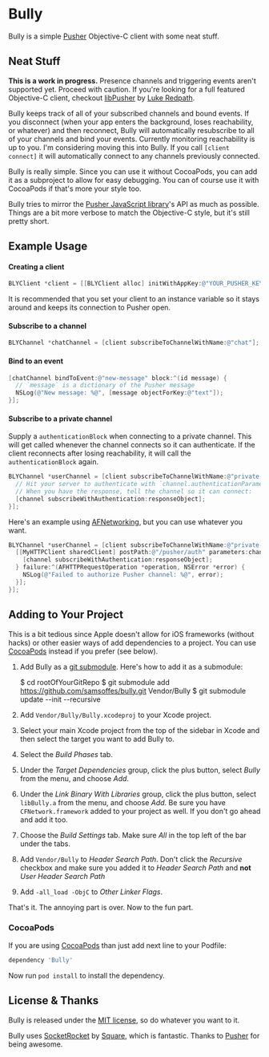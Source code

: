 # Bully

Bully is a simple [Pusher](http://pusher.com) Objective-C client with some neat stuff.

## Neat Stuff

**This is a work in progress.** Presence channels and triggering events aren't supported yet. Proceed with caution. If you're looking for a full featured Objective-C client, checkout [libPusher](https://github.com/lukeredpath/libPusher) by [Luke Redpath](https://github.com/lukeredpath).

Bully keeps track of all of your subscribed channels and bound events. If you disconnect (when your app enters the background, loses reachability, or whatever) and then reconnect, Bully will automatically resubscribe to all of your channels and bind your events. Currently monitoring reachability is up to you. I'm considering moving this into Bully. If you call `[client connect]` it will automatically connect to any channels previously connected.

Bully is really simple. Since you can use it without CocoaPods, you can add it as a subproject to allow for easy debugging. You can of course use it with CocoaPods if that's more your style too.

Bully tries to mirror the [Pusher JavaScript library](http://pusher.com/docs/client_api_guide)'s API as much as possible. Things are a bit more verbose to match the Objective-C style, but it's still pretty short.

## Example Usage

#### Creating a client

``` objective-c
BLYClient *client = [[BLYClient alloc] initWithAppKey:@"YOUR_PUSHER_KEY" delegate:self];
```

It is recommended that you set your client to an instance variable so it stays around and keeps its connection to Pusher open.

#### Subscribe to a channel

``` objective-c
BLYChannel *chatChannel = [client subscribeToChannelWithName:@"chat"];
```

#### Bind to an event

``` objective-c
[chatChannel bindToEvent:@"new-message" block:^(id message) {
  // `message` is a dictionary of the Pusher message
  NSLog(@"New message: %@", [message objectForKey:@"text"]);
}];
```

#### Subscribe to a private channel

Supply a `authenticationBlock` when connecting to a private channel. This will get called whenever the channel connects so it can authenticate. If the client reconnects after losing reachability, it will call the `authenticationBlock` again.

``` objective-c
BLYChannel *userChannel = [client subscribeToChannelWithName:@"private-user-42" authenticationBlock:^(BLYChannel *channel) {
  // Hit your server to authenticate with `channel.authenticationParameters` or `channel.authenticationParametersData`
  // When you have the response, tell the channel so it can connect:
  [channel subscribeWithAuthentication:responseObject];
}];
```

Here's an example using [AFNetworking](https://github.com/afnetworking/afnetworking), but you can use whatever you want.

``` objective-c
BLYChannel *userChannel = [client subscribeToChannelWithName:@"private-user-42" authenticationBlock:^(BLYChannel *channel) {
  [[MyHTTPClient sharedClient] postPath:@"/pusher/auth" parameters:channel.authenticationParameters success:^(AFHTTPRequestOperation *operation, id responseObject) {
    [channel subscribeWithAuthentication:responseObject];
  } failure:^(AFHTTPRequestOperation *operation, NSError *error) {
    NSLog(@"Failed to authorize Pusher channel: %@", error);
  }];
}];
```

## Adding to Your Project

This is a bit tedious since Apple doesn't allow for iOS frameworks (without hacks) or other easier ways of add dependencies to a project. You can use [CocoaPods](http://cocoapods.org) instead if you prefer (see below).

1. Add Bully as a [git submodule](http://schacon.github.com/git/user-manual.html#submodules). Here's how to add it as a submodule:

    $ cd rootOfYourGitRepo
    $ git submodule add https://github.com/samsoffes/bully.git Vendor/Bully
    $ git submodule update --init --recursive 

2. Add `Vendor/Bully/Bully.xcodeproj` to your Xcode project.

3. Select your main Xcode project from the top of the sidebar in Xcode and then select the target you want to add Bully to.

4. Select the *Build Phases* tab.

5. Under the *Target Dependencies* group, click the plus button, select *Bully* from the menu, and choose *Add*.

6. Under the *Link Binary With Libraries* group, click the plus button, select `libBully.a` from the menu, and choose *Add*. Be sure you have `CFNetwork.framework` added to your project as well. If you don't go ahead and add it too.

7. Choose the *Build Settings* tab. Make sure *All* in the top left of the bar under the tabs.

8. Add `Vendor/Bully` to *Header Search Path*. Don't click the *Recursive* checkbox and make sure you added it to *Header Search Path* and **not** *User Header Search Path*

9. Add `-all_load -ObjC` to *Other Linker Flags*.

That's it. The annoying part is over. Now to the fun part.

### CocoaPods

If you are using [CocoaPods](http://cocoapods.org) than just add next line to your Podfile:

``` ruby
dependency 'Bully'
```

Now run `pod install` to install the dependency.

## License & Thanks

Bully is released under the [MIT license](https://github.com/samsoffes/bully/blob/master/LICENSE), so do whatever you want to it.

Bully uses [SocketRocket](https://github.com/square/SocketRocket) by [Square](https://github.com/square), which is fantastic. Thanks to [Pusher](http://pusher.com) for being awesome. 
